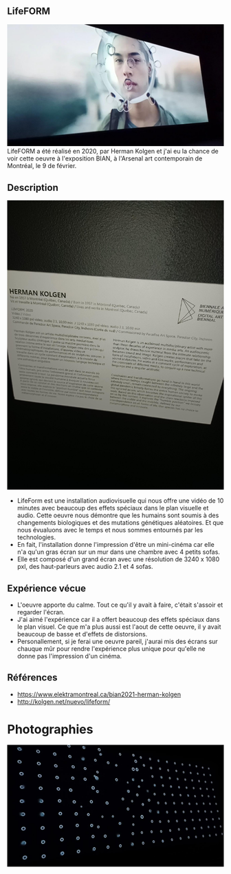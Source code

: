 ## LifeFORM
![gars_bule](/BIAN_LifeFORM/media/gars_bule.png)
LifeFORM a été réalisé en 2020, par Herman Kolgen et j'ai eu la chance de voir cette oeuvre à l'exposition BIAN, à l'Arsenal art contemporain de Montréal, le 9 de février.


## Description
![description](/BIAN_LifeFORM/media/description.png)
- LifeForm est une installation audiovisuelle qui nous offre une vidéo de 10 minutes avec beaucoup des effets spéciaux dans le plan visuelle et audio. Cette oeuvre nous démontre que les humains sont soumis à des changements biologiques et des mutations génétiques aléatoires. Et que nous évualuons avec le temps et nous sommes entournés par les technologies.  
- En fait, l'installation donne l'impression d'être un mini-cinéma car elle n'a qu'un gras écran sur un mur dans une chambre avec 4 petits sofas.
- Elle est composé d'un grand écran avec une résolution de 3240 x 1080 pxl, des haut-parleurs avec audio 2.1 et 4 sofas.

## Expérience vécue
 - L'oeuvre apporte du calme. Tout ce qu'il y avait à faire, c'était s'assoir et regarder l'écran.
-  J'ai aimé l'expérience car il a offert beaucoup des effets spéciaux dans le plan visuel. Ce que m'a plus aussi est l'aout de cette oeuvre, il y avait beaucoup de basse et d'effets de distorsions.
-  Personallement, si je ferai une oeuvre pareil, j'aurai mis des écrans sur chauque mûr pour rendre l'expérience plus unique pour qu'elle ne donne pas l'impression d'un cinéma. 

## Références

- https://www.elektramontreal.ca/bian2021-herman-kolgen
- http://kolgen.net/nuevo/lifeform/

# Photographies

![bules](/BIAN_LifeFORM/media/bules.png)



